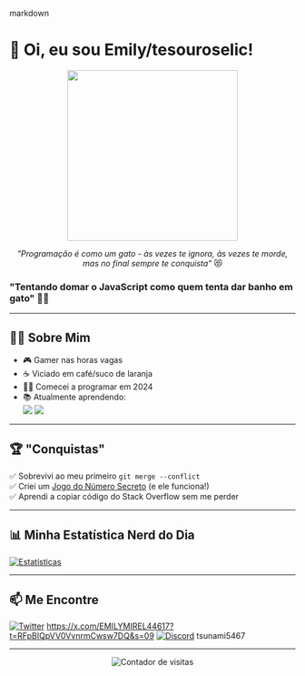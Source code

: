 markdown
# 👋 Oi, eu sou Emily/tesouroselic!

<div align="center">
  <img src="https://i.imgur.com/9Q7DZ1x.gif" width="300">
  <p><em>"Programação é como um gato - às vezes te ignora, às vezes te morde, mas no final sempre te conquista"</em> 😻</p>
</div>

### "Tentando domar o JavaScript como quem tenta dar banho em gato" 🐱‍💻

---

## 🧑‍💻 Sobre Mim
- 🎮 Gamer nas horas vagas  
- ☕ Viciado em café/suco de laranja  
- 🐱‍👤 Comecei a programar em 2024  
- 📚 Atualmente aprendendo:  
  ![](https://img.shields.io/badge/JavaScript-F7DF1E?style=flat&logo=javascript&logoColor=black) 
  ![](https://img.shields.io/badge/Git-E44C30?style=flat&logo=git&logoColor=white)

---

## 🏆 "Conquistas"
✅ Sobrevivi ao meu primeiro `git merge --conflict`  
✅ Criei um [Jogo do Número Secreto](#) (e ele funciona!)  
✅ Aprendi a copiar código do Stack Overflow sem me perder  

---

## 📊 Minha Estatística Nerd do Dia
<!-- Pode trocar pelo seu próprio user -->
[![Estatísticas](https://github-readme-stats.vercel.app/api?username=tesouroselic&show_icons=true&theme=radical)](https://github.com/tesouroselic)

---

## 📫 Me Encontre
[![Twitter](https://img.shields.io/badge/Twitter-1DA1F2?style=for-the-badge&logo=twitter&logoColor=white)](https://twitter.com/seuuser) https://x.com/EMILYMIREL44617?t=RFpBIQpVV0VvnrmCwsw7DQ&s=09
[![Discord](https://img.shields.io/badge/Discord-7289DA?style=for-the-badge&logo=discord&logoColor=white)](https://discord.gg/seulink) tsunami5467

---

<div align="center">
  <img src="https://komarev.com/ghpvc/?username=tesouroselic&label=Visitas%20ao%20meu%20perfil&color=blueviolet" alt="Contador de visitas">
</div>
